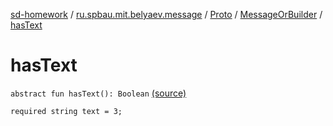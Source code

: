 [sd-homework](../../../index.md) / [ru.spbau.mit.belyaev.message](../../index.md) / [Proto](../index.md) / [MessageOrBuilder](index.md) / [hasText](.)

# hasText

`abstract fun hasText(): Boolean` [(source)](https://github.com/StasBel/sd-homework/blob/InstantMessenger/src/main/kotlin/ru/spbau/mit/belyaev/message/Proto.java#L41)

`required string text = 3;`

